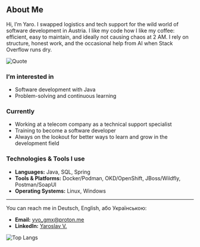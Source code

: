 ## About Me
Hi, I’m Yaro.
I swapped logistics and tech support for the wild world of software development in Austria. I like my code how I like my coffee: efficient, easy to maintain, and ideally not causing chaos at 2 AM. I rely on structure, honest work, and the occasional help from AI when Stack Overflow runs dry.

![Quote](https://quotes-github-readme.vercel.app/api?type=horizontal&theme=dark)

### I’m interested in
- Software development with Java  
- Problem-solving and continuous learning

### Currently
- Working at a telecom company as a technical support specialist  
- Training to become a software developer  
- Always on the lookout for better ways to learn and grow in the development field

### Technologies & Tools I use
- **Languages:** Java, SQL, Spring  
- **Tools & Platforms:** Docker/Podman, OKD/OpenShift, JBoss/Wildfly, Postman/SoapUI  
- **Operating Systems:** Linux, Windows

---

You can reach me in Deutsch, English, або Українською:  
- **Email:** [yvo_gmx@proton.me](mailto:yvo_gmx@proton.me)  
- **LinkedIn:** [Yaroslav V.](https://www.linkedin.com/in/yaroslav-v-b7876a211/)

![Top Langs](https://github-readme-stats.vercel.app/api/top-langs/?username=yaro-bit&hide=html,css,shader,md&layout=compact&theme=dark)  
